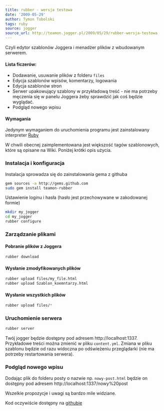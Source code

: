 ```yaml
---
title: rubber - wersja testowa
date: '2009-05-29'
author: Tymon Tobolski
tags: ruby
source: jogger
source_url: http://teamon.jogger.pl/2009/05/29/rubber-wersja-testowa
---
```

Czyli edytor szablonów Joggera i menadżer plików z wbudowanym serwerem.

#### Lista ficzerów:

- Dodawanie, usuwanie plików z folderu `files`
- Edycja szablonów wpisów, komentarzy, logowania
- Edycja szablonów stron
- Serwer upakowujący szablony w przykładową treść - nie ma potrzeby męczenia się w panelu Joggera żeby sprawdzić jak coś będzie wyglądać.
- Podgląd nowego wpisu

#### Wymagania

Jedynym wymaganiem do uruchomienia programu jest zainstalowany interpreter [Ruby](http://ruby-lang.org)

W chwili obecnej zaimplementowana jest większość tagów szablonowych, które są opisane na Wiki. Poniżej krótki opis użycia.

### Instalacja i konfiguracja

Instalacja sprowadza się do zainstalowania gema z githuba

```bash
gem sources -a http://gems.github.com
sudo gem install teamon-rubber
```

Ustawienie loginu i hasła (hasło jest przechowywane w zakodowanej formie)

```bash
mkdir my_jogger
cd my_jogger
rubber configure
```

### Zarządzanie plikami

#### Pobranie plików z Joggera

```bash
rubber download
```

#### Wysłanie zmodyfikowanych plików

```bash
rubber upload files/my_file.html
rubber upload Szablon_koemntarzy.html
```

#### Wysłanie wszystkich plików

```bash
rubber upload files/*
```

### Uruchomienie serwera

```bash
rubber server
```

Twój jogger będzie dostępny pod adresem http://localhost:1337. Przykładowe treści można zmienić w pliku `content.yml`. Zmiana w pliku szablonu będzie od razu widoczna po odświeżeniu przeglądarki (nie ma potrzeby restartowania serwera).

### Podgląd nowego wpisu

Dodając plik do folderu posty o nazwie np. `nowy-post.html` będzie on dostępny pod adresem http://localhost:1337/nowy%20post

Wszelkie propozycje i uwagi są bardzo mile widziane.

Kod oczywiście dostępny na [githubie](http://github.com/teamon/rubber)

